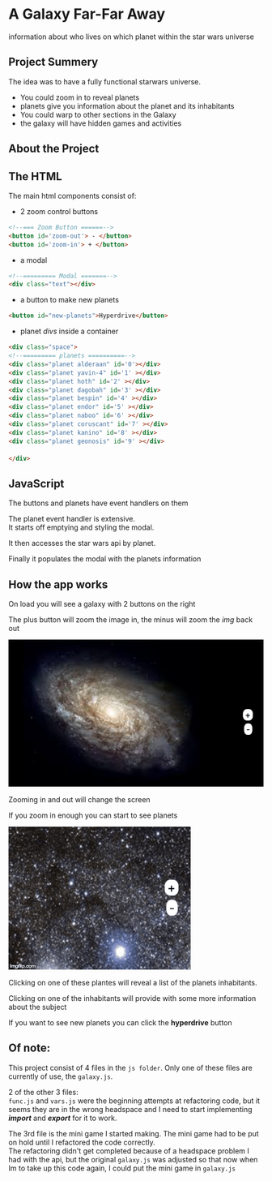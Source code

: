 # A Galaxy Far-Far Away
information about who lives on which planet within the star wars universe

## Project Summery

The idea was to have a fully functional starwars universe.

* You could zoom in to reveal planets
* planets give you information about the planet and its inhabitants
* You could warp to other sections in the Galaxy
* the galaxy will have hidden games and activities

## About the Project

## The HTML

The main html components consist of:
* 2 zoom control buttons

```HTML
<!--=== Zoom Button ======-->
<button id='zoom-out'> - </button>
<button id='zoom-in'> + </button>
```

+ a modal

```HTML
<!--========= Modal =======-->
<div class="text"></div>
```

* a button to make new planets

```html
<button id="new-planets">Hyperdrive</button>
```

* planet *divs* inside a container

```HTML
<div class="space">
<!--========= planets ==========-->
<div class="planet alderaan" id='0'></div>
<div class="planet yavin-4" id='1' ></div>
<div class="planet hoth" id='2' ></div>
<div class="planet dagobah" id='3' ></div>
<div class="planet bespin" id='4' ></div>
<div class="planet endor" id='5' ></div>
<div class="planet naboo" id='6' ></div>
<div class="planet coruscant" id='7' ></div>
<div class="planet kanino" id='8' ></div>
<div class="planet geonosis" id='9' ></div>

</div>
```

## JavaScript
The buttons and planets have event handlers on them

The planet event handler is extensive.   
It starts off emptying and styling the modal.

It then accesses the star wars api by planet.

Finally it populates the modal with the planets information

## How the app works

On load you will see a galaxy with 2 buttons on the right

The plus button will zoom the image in, the minus will zoom the *img* back out

![first screen](info-img/first-screen.png )

Zooming in and out will change the screen


If you zoom in enough you can start to see planets

![](info-img/planets-show.gif)

Clicking on one of these plantes will reveal a list of the planets inhabitants.



Clicking on one of the inhabitants will provide with some more information about the subject


If you want to see new planets you can click the **hyperdrive** button



## Of note:
This project consist of 4 files in the `js folder`. Only one of these files are currently of use, the  `galaxy.js`.

2 of the other 3 files:   
`func.js` and `vars.js` were the beginning attempts at refactoring code, but it seems they are in the wrong headspace and I need to start implementing **_import_** and  **_export_** for it to work.

The 3rd file is the mini game I started making. The mini game had to be put on hold until I refactored the code correctly.  
The refactoring didn't get completed because of a headspace problem I had with the api, but the original `galaxy.js` was adjusted so that now when Im to take up this code again, I could put the mini game in `galaxy.js`
